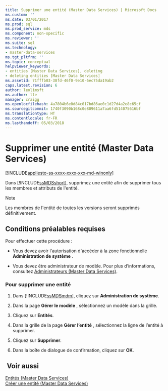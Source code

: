 ```yaml
---
title: Supprimer une entité (Master Data Services) | Microsoft Docs
ms.custom: ''
ms.date: 03/01/2017
ms.prod: sql
ms.prod_service: mds
ms.component: non-specific
ms.reviewer: ''
ms.suite: sql
ms.technology:
- master-data-services
ms.tgt_pltfrm: ''
ms.topic: conceptual
helpviewer_keywords:
- entities [Master Data Services], deleting
- deleting entities [Master Data Services]
ms.assetid: 71fffb03-38fd-46f0-9e10-6ec75da19ab2
caps.latest.revision: 6
author: leolimsft
ms.author: lle
manager: craigg
ms.openlocfilehash: 4a7804b6e0d84c017bd86ae0c1d27d4a2e8c65cf
ms.sourcegitcommit: 1740f3090b168c0e809611a7aa6fd514075616bf
ms.translationtype: HT
ms.contentlocale: fr-FR
ms.lasthandoff: 05/03/2018
---
```

# <a name="delete-an-entity-master-data-services"></a>Supprimer une entité (Master Data Services)

[!INCLUDE[appliesto-ss-xxxx-xxxx-xxx-md-winonly](../includes/appliesto-ss-xxxx-xxxx-xxx-md-winonly.md)]

  Dans [!INCLUDE[ssMDSshort](../includes/ssmdsshort-md.md)], supprimez une entité afin de supprimer tous les membres et attributs de l'entité.  
  
> [!NOTE]  
>  Les membres de l'entité de toutes les versions seront supprimés définitivement.  
  
## <a name="prerequisites"></a>Conditions préalables requises  
 Pour effectuer cette procédure :  
  
-   Vous devez avoir l'autorisation d'accéder à la zone fonctionnelle **Administration de système** .  
  
-   Vous devez être administrateur de modèle. Pour plus d’informations, consultez [Administrateurs &#40;Master Data Services&#41;](../master-data-services/administrators-master-data-services.md).  
  
### <a name="to-delete-an-entity"></a>Pour supprimer une entité  
  
1.  Dans [!INCLUDE[ssMDSmdm](../includes/ssmdsmdm-md.md)], cliquez sur **Administration de système**.  
  
2.  Dans la page **Gérer le modèle** , sélectionnez un modèle dans la grille.  
  
3.  Cliquez sur **Entités**.  
  
4.  Dans la grille de la page **Gérer l’entité** , sélectionnez la ligne de l’entité à supprimer.  
  
5.  Cliquez sur **Supprimer**.  
  
6.  Dans la boîte de dialogue de confirmation, cliquez sur **OK**.  
  
## <a name="see-also"></a> Voir aussi  
 [Entités &#40;Master Data Services&#41;](../master-data-services/entities-master-data-services.md)   
 [Créer une entité &#40;Master Data Services&#41;](../master-data-services/create-an-entity-master-data-services.md)  
  
  
